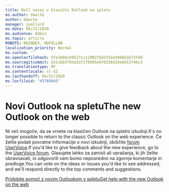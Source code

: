 ```yaml
---
title: Roll nazaj v klasični Outlook na spletu
ms.author: daeite
author: daeite
manager: joallard
ms.date: 04/21/2020
ms.audience: Admin
ms.topic: article
ROBOTS: NOINDEX, NOFOLLOW
localization_priority: Normal
ms.custom: ''
ms.openlocfilehash: 5fe1b04c69527cc12902f6d33fee50d6b1673f49
ms.sourcegitcommit: 631cbb5f03e5371f0995e976536d24e9d13746c3
ms.translationtype: MT
ms.contentlocale: sl-SI
ms.lasthandoff: 04/22/2020
ms.locfileid: "43765645"
---
```

# <a name="the-new-outlook-on-the-web"></a><span data-ttu-id="db765-102">Novi Outlook na spletu</span><span class="sxs-lookup"><span data-stu-id="db765-102">The new Outlook on the web</span></span>

<span data-ttu-id="db765-103">Ni več mogoče, da se vrnete na klasičen Outlook na spletni izkušnji.</span><span class="sxs-lookup"><span data-stu-id="db765-103">It's no longer possible to return to the classic Outlook on the web experience.</span></span> <span data-ttu-id="db765-104">Če želite podati povratne informacije o novi izkušnji, obiščite [forum UserVoice](https://go.microsoft.com/fwlink/?linkid=2103182).</span><span class="sxs-lookup"><span data-stu-id="db765-104">If you'd like to give feedback about the new experience, go to the [UserVoice forum](https://go.microsoft.com/fwlink/?linkid=2103182).</span></span> <span data-ttu-id="db765-105">Glasujete lahko za zamisli ali vprašanja, ki jih želite obravnavati, in odgovorili vam bomo neposredno na zgornje komentarje in predloge.</span><span class="sxs-lookup"><span data-stu-id="db765-105">You can vote on the ideas or issues you'd like to see addressed, and we'll respond directly to the top comments and suggestions.</span></span>

[<span data-ttu-id="db765-106">Pridobite pomoč z novim Outlookom v spletu</span><span class="sxs-lookup"><span data-stu-id="db765-106">Get help with the new Outlook on the web</span></span>](https://support.office.com/article/017014cd-2ad0-41ab-8473-6bd8c349d4f8)